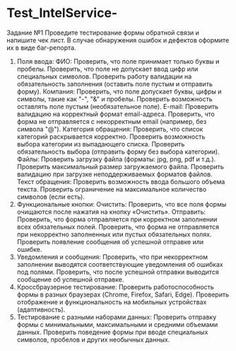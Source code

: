 # Test_IntelService-
Задание №1
Проведите тестирование формы обратной связи и напишите чек лист. В случае обнаружения ошибок и дефектов оформите их в виде баг-репорта.
1. Поля ввода:
ФИО:
Проверить, что поле принимает только буквы и пробелы.
Проверить, что поле не допускает ввод цифр или специальных символов.
Проверить работу валидации на обязательность заполнения (оставить поле пустым и отправить форму).
Компания:
Проверить, что поле допускает буквы, цифры и символы, такие как "-", "&" и пробелы.
Проверить возможность оставлять поле пустым (необязательное поле).
E-mail:
Проверить валидацию на корректный формат email-адреса.
Проверить, что форма не отправляется с некорректным email (например, без символа "@").
Категория обращения:
Проверить, что список категорий раскрывается корректно.
Проверить возможность выбора категории из выпадающего списка.
Проверить обязательность выбора (отправить форму без выбора категории).
Файлы:
Проверить загрузку файла (форматы: jpg, png, pdf и т.д.).
Проверить максимальный размер загружаемого файла.
Проверить валидацию при загрузке неподдерживаемых форматов файлов.
Текст обращения:
Проверить возможность ввода большого объема текста.
Проверить ограничение на максимальное количество символов (если есть).
2. Функциональные кнопки:
Очистить:
Проверить, что все поля формы очищаются после нажатия на кнопку «Очистить».
Отправить:
Проверить, что форма отправляется при корректном заполнении всех обязательных полей.
Проверить, что форма не отправляется при некорректно заполненных или пустых обязательных полях.
Проверить появление сообщения об успешной отправке или ошибке.
3. Уведомления и сообщения:
Проверить, что при некорректном заполнении выводятся соответствующие уведомления об ошибках под полями.
Проверить, что после успешной отправки выводится сообщение об успешной отправке.
4. Кроссбраузерное тестирование:
Проверить работоспособность формы в разных браузерах (Chrome, Firefox, Safari, Edge).
Проверить отображение и функциональность на мобильных устройствах (адаптивность).
5. Тестирование с разными наборами данных:
Проверить отправку формы с минимальными, максимальными и средними объемами данных.
Проверить поведение формы при вводе специальных символов, пробелов и других необычных данных.
